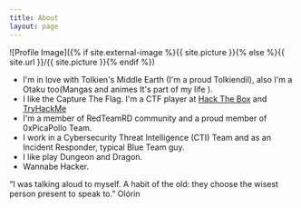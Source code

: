 ```yaml
---
title: About
layout: page
---
```

![Profile Image]({% if site.external-image %}{{ site.picture }}{% else %}{{ site.url }}/{{ site.picture }}{% endif %})

 - I'm in love with Tolkien's Middle Earth (I'm a proud Tolkiendil), also I'm a Otaku too(Mangas and animes It's part of my life ). 
- I like the Capture The Flag. I'm a CTF player at <a href="https://www.hackthebox.eu/profile/321601" target="_blank" rel="noopener">Hack The Box</a> and <a href="https://tryhackme.com/p/G4l1l30" target="_blank" rel="noopener">TryHackMe</a>
- I'm a member of RedTeamRD community and a proud member of 0xPicaPollo Team.
- I work in a Cybersecurity Threat Intelligence (CTI) Team and as an Incident Responder, typical Blue Team guy.
- I like play Dungeon and Dragon.
- Wannabe Hacker.

“I was talking aloud to myself. A habit of the old: they choose the wisest person present to speak to.” Olórin
